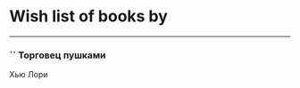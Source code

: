 # Wish list of books by [](https://plus.google.com/u/0/109292212120320834370/)
---

### `` Торговец пушками
Хью Лори

